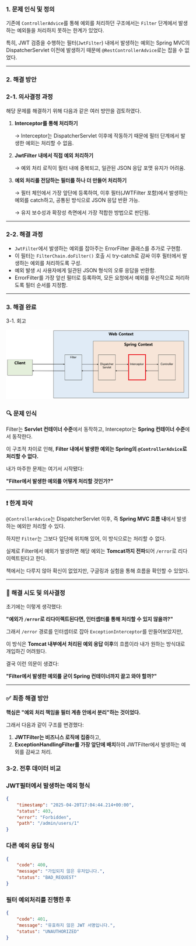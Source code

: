 ### 1. 문제 인식 및 정의

기존에 `ControllerAdvice`를 통해 예외를 처리하던 구조에서는 `Filter` 단계에서 발생하는 예외들을 처리하지 못하는 한계가 있었다.

특히, JWT 검증을 수행하는 필터(`JwtFilter`) 내에서 발생하는 예외는 Spring MVC의 DispatcherServlet 이전에 발생하기 때문에 `@RestControllerAdvice`로는 잡을 수 없었다.

---

### 2. 해결 방안

### 2-1. 의사결정 과정

해당 문제를 해결하기 위해 다음과 같은 여러 방안을 검토하였다.

1. **Interceptor를 통해 처리하기**

   → Interceptor는 DispatcherServlet 이후에 작동하기 때문에 필터 단계에서 발생한 예외는 처리할 수 없음.

2. **JwtFilter 내에서 직접 예외 처리하기**

   → 예외 처리 로직이 필터 내에 중복되고, 일관된 JSON 응답 포맷 유지가 어려움.

3. **예외 처리를 전담하는 필터를 하나 더 만들어 처리하기**

   → 필터 체인에서 가장 앞단에 등록하여, 이후 필터(JWTFilter 포함)에서 발생하는 예외를 catch하고, 공통된 방식으로 JSON 응답 반환 가능.

   → 유지 보수성과 확장성 측면에서 가장 적합한 방법으로 판단됨.


---

### 2-2. 해결 과정

- `JwtFilter`에서 발생하는 예외를 잡아주는 ErrorFilter 클래스를 추가로 구현함.
- 이 필터는 `FilterChain.doFilter()` 호출 시 try-catch로 감싸 이후 필터에서 발생하는 예외를 처리하도록 구성.
- 예외 발생 시 사용자에게 일관된 JSON 형식의 오류 응답을 반환함.
- ErrorFilter를 가장 앞선 필터로 등록하여, 모든 요청에서 예외를 우선적으로 처리하도록 필터 순서를 지정함.

---

### 3. 해결 완료
3-1. 회고

![](image/image.png)

### 🔍 문제 인식

Filter는 **Servlet 컨테이너 수준**에서 동작하고, Interceptor는 **Spring 컨테이너 수준**에서 동작한다.

이 구조적 차이로 인해, **Filter 내에서 발생한 예외는 Spring의 `@ControllerAdvice`로 처리할 수 없다.**

내가 마주한 문제는 여기서 시작됐다:

**"Filter에서 발생한 예외를 어떻게 처리할 것인가?"**

---

### ❗ 한계 파악

`@ControllerAdvice`는 DispatcherServlet 이후, 즉 **Spring MVC 흐름 내**에서 발생하는 예외만 처리할 수 있다.

하지만 `Filter`는 그보다 앞단에 위치해 있어, 이 방식으로는 처리할 수 없다.

실제로 Filter에서 예외가 발생하면 해당 예외는 **Tomcat까지 전파**되어 `/error`로 리다이렉트된다고 한다.

책에서는 다루지 않아 확신이 없었지만, 구글링과 실험을 통해 흐름을 확인할 수 있었다.

---

### 🤔 해결 시도 및 의사결정

초기에는 이렇게 생각했다:

**"예외가 `/error`로 리다이렉트된다면, 인터셉터를 통해 처리할 수 있지 않을까?"**

그래서 `/error` 경로를 인터셉터로 잡아 `ExceptionInterceptor`를 만들어보았지만,

이 방식은 **Tomcat 내부에서 처리된 예외 응답 이후**의 흐름이라 내가 원하는 방식대로 개입하긴 어려웠다.

결국 이런 의문이 생겼다:

**"Filter에서 발생한 예외를 굳이 Spring 컨테이너까지 끌고 와야 할까?"**

---

### ✅ 최종 해결 방안

**핵심은 "예외 처리 책임을 필터 계층 안에서 분리"하는 것이었다.**

그래서 다음과 같이 구조를 변경했다:

1. **JWTFilter는 비즈니스 로직에 집중**하고,
2. **ExceptionHandlingFilter를 가장 앞단에 배치**하여 JWTFilter에서 발생하는 예외를 감싸고 처리.

### 3-2. 전후 데이터 비교

### JWT필터에서 발생하는 예외 형식

```json
{
    "timestamp": "2025-04-20T17:04:44.214+00:00",
    "status": 403,
    "error": "Forbidden",
    "path": "/admin/users/1"
}
```

### 다른 예외 응답 형식

```json
{
    "code": 400,
    "message": "가입되지 않은 유저입니다.",
    "status": "BAD_REQUEST"
}
```

### 필터 예외처리를 진행한 후

```json
{
    "code": 401,
    "message": "유효하지 않은 JWT 서명입니다.",
    "status": "UNAUTHORIZED"
}
```